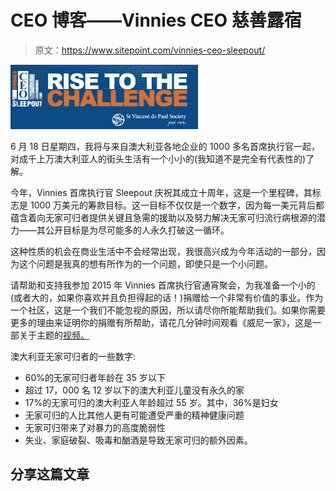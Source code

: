 # CEO 博客——Vinnies CEO 慈善露宿

> 原文：<https://www.sitepoint.com/vinnies-ceo-sleepout/>

![CEO-Sleep-out-logo](img/c7e2797c6b1513e265edce1284589199.png)

6 月 18 日星期四，我将与来自澳大利亚各地企业的 1000 多名首席执行官一起，对成千上万澳大利亚人的街头生活有一个小小的(我知道不是完全有代表性的)了解。

今年，Vinnies 首席执行官 Sleepout 庆祝其成立十周年，这是一个里程碑，其标志是 1000 万美元的筹款目标。这一目标不仅仅是一个数字，因为每一美元背后都蕴含着向无家可归者提供关键且急需的援助以及努力解决无家可归流行病根源的潜力——其公开目标是为尽可能多的人永久打破这一循环。

这种性质的机会在商业生活中不会经常出现，我很高兴成为今年活动的一部分，因为这个问题是我真的想有所作为的一个问题，即使只是一个小问题。

请帮助和支持我参加 2015 年 Vinnies 首席执行官通宵聚会，为我准备一个小的(或者大的，如果你喜欢并且负担得起的话！)捐赠给一个非常有价值的事业。作为一个社区，这是一个我们不能忽视的原因，所以请尽你所能帮助我们。如果你需要更多的理由来证明你的捐赠有所帮助，请花几分钟时间观看《威尼一家》，这是一部关于主题的[视频。](https://www.youtube.com/watch?v=JMsMgbcG41Y&feature=share&list=UUY-AYT7cW3RPeGOr09zi_dg "Vinnies Family")

澳大利亚无家可归者的一些数字:

*   60%的无家可归者年龄在 35 岁以下
*   超过 17，000 名 12 岁以下的澳大利亚儿童没有永久的家
*   17%的无家可归的澳大利亚人年龄超过 55 岁。其中，36%是妇女
*   无家可归的人比其他人更有可能遭受严重的精神健康问题
*   无家可归带来了对暴力的高度脆弱性
*   失业、家庭破裂、吸毒和酗酒是导致无家可归的额外因素。

## 分享这篇文章